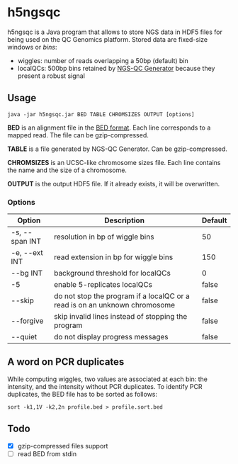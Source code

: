 # h5ngsqc
h5ngsqc is a Java program that allows to store NGS data in HDF5 files for being used on the QC Genomics platform.
Stored data are fixed-size windows or *bins*:

- wiggles: number of reads overlapping a 50bp (default) bin
- localQCs: 500bp bins retained by [NGS-QC Generator](http://ngs-qc.org/) because they present a robust signal
 
## Usage

    java -jar h5ngsqc.jar BED TABLE CHROMSIZES OUTPUT [options]

**BED** is an alignment file in the [BED format](https://genome.ucsc.edu/FAQ/FAQformat#format1). Each line corresponds to a mapped read. The file can be gzip-compressed.

**TABLE** is a file generated by NGS-QC Generator. Can be gzip-compressed.

**CHROMSIZES** is an UCSC-like chromosome sizes file. Each line contains the name and the size of a chromosome.

**OUTPUT** is the output HDF5 file. If it already exists, it will be overwritten.

### Options

| Option      | Description           | Default  |
| ----------- |-------------| -----|
| -s, --span INT  | resolution in bp of wiggle bins | 50 |
| -e, --ext INT  | read extension in bp for wiggle bins | 150 |
| --bg INT       | background threshold for localQCs | 0 |
| -5          | enable 5-replicates localQCs | false |
| --skip      | do not stop the program if a localQC or a read is on an unknown chromosome | false |
| --forgive   | skip invalid lines instead of stopping the program | false |
| --quiet     | do not display progress messages | false  |


## A word on PCR duplicates
 
 While computing wiggles, two values are associated at each bin: the intensity, and the intensity without PCR duplicates.
 To identify PCR duplicates, the BED file has to be sorted as follows:
 
    sort -k1,1V -k2,2n profile.bed > profile.sort.bed
    
## Todo

- [x] gzip-compressed files support
- [ ] read BED from stdin
